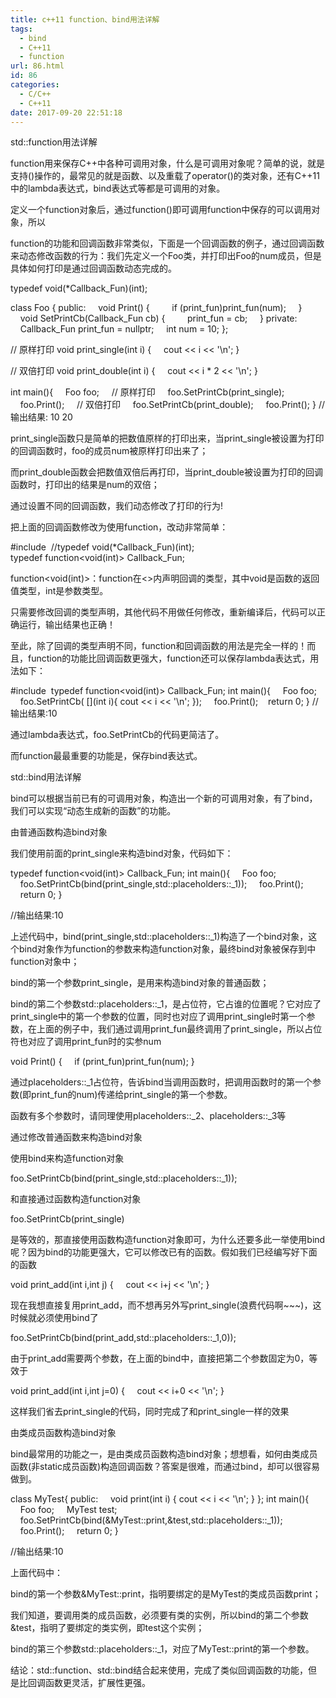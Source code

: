 ```yaml
---
title: c++11 function、bind用法详解
tags:
  - bind
  - C++11
  - function
url: 86.html
id: 86
categories:
  - C/C++
  - C++11
date: 2017-09-20 22:51:18
---
```


std::function用法详解

function用来保存C++中各种可调用对象，什么是可调用对象呢？简单的说，就是支持()操作的，最常见的就是函数、以及重载了operator()的类对象，还有C++11中的lambda表达式，bind表达式等都是可调用的对象。

定义一个function对象后，通过function()即可调用function中保存的可以调用对象，所以

function的功能和回调函数非常类似，下面是一个回调函数的例子，通过回调函数来动态修改函数的行为：我们先定义一个Foo类，并打印出Foo的num成员，但是具体如何打印是通过回调函数动态完成的。

typedef void(*Callback_Fun)(int);

class Foo {
public:
    void Print() {
        if (print\_fun)print\_fun(num);
    }
    void SetPrintCb(Callback_Fun cb) {
        print_fun = cb;
    }
private:
    Callback\_Fun print\_fun = nullptr;
    int num = 10;
};

// 原样打印
void print_single(int i) {
    cout << i << '\\n';
}

// 双倍打印
void print_double(int i) {
    cout << i * 2 << '\\n';
}

int main(){
    Foo foo;
    // 原样打印
    foo.SetPrintCb(print_single);
    foo.Print();
    // 双倍打印
    foo.SetPrintCb(print_double);
    foo.Print();
}
//输出结果:
10
20

print\_single函数只是简单的把数值原样的打印出来，当print\_single被设置为打印的回调函数时，foo的成员num被原样打印出来了；

而print\_double函数会把数值双倍后再打印，当print\_double被设置为打印的回调函数时，打印出的结果是num的双倍；

通过设置不同的回调函数，我们动态修改了打印的行为!

把上面的回调函数修改为使用function，改动非常简单：

#include <functional>
//typedef void(*Callback_Fun)(int);
typedef function<void(int)> Callback_Fun;

function<void(int)>：function在<>内声明回调的类型，其中void是函数的返回值类型，int是参数类型。

只需要修改回调的类型声明，其他代码不用做任何修改，重新编译后，代码可以正确运行，输出结果也正确！

至此，除了回调的类型声明不同，function和回调函数的用法是完全一样的！而且，function的功能比回调函数更强大，function还可以保存lambda表达式，用法如下：

#include <functional>
typedef function<void(int)> Callback_Fun;
int main(){
    Foo foo;
    foo.SetPrintCb( \[\](int i){ cout << i << '\\n'; });
    foo.Print();
   return 0;
}
//输出结果:10

通过lambda表达式，foo.SetPrintCb的代码更简洁了。

而function最最重要的功能是，保存bind表达式。

std::bind用法详解

bind可以根据当前已有的可调用对象，构造出一个新的可调用对象，有了bind，我们可以实现“动态生成新的函数”的功能。

由普通函数构造bind对象

我们使用前面的print_single来构造bind对象，代码如下：

typedef function<void(int)> Callback_Fun;
int main(){
    Foo foo;
    foo.SetPrintCb(bind(print\_single,std::placeholders::\_1));
    foo.Print();
    return 0;
}

//输出结果:10

上述代码中，bind(print\_single,std::placeholders::\_1)构造了一个bind对象，这个bind对象作为function的参数来构造function对象，最终bind对象被保存到中function对象中；

bind的第一个参数print_single，是用来构造bind对象的普通函数；

bind的第二个参数std::placeholders::\_1，是占位符，它占谁的位置呢？它对应了print\_single中的第一个参数的位置，同时也对应了调用print\_single时第一个参数，在上面的例子中，我们通过调用print\_fun最终调用了print\_single，所以占位符也对应了调用print\_fun时的实参num

void Print() {
    if (print\_fun)print\_fun(num);
}

通过placeholders::\_1占位符，告诉bind当调用函数时，把调用函数时的第一个参数(即print\_fun的num)传递给print_single的第一个参数。

函数有多个参数时，请同理使用placeholders::\_2、placeholders::\_3等

通过修改普通函数来构造bind对象

使用bind来构造function对象

foo.SetPrintCb(bind(print\_single,std::placeholders::\_1));

和直接通过函数构造function对象

foo.SetPrintCb(print_single)

是等效的，那直接使用函数构造function对象即可，为什么还要多此一举使用bind呢？因为bind的功能更强大，它可以修改已有的函数。假如我们已经编写好下面的函数

void print_add(int i,int j) {
    cout << i+j << '\\n';
}

现在我想直接复用print\_add，而不想再另外写print\_single(浪费代码啊~~~)，这时候就必须使用bind了

foo.SetPrintCb(bind(print\_add,std::placeholders::\_1,0));

由于print_add需要两个参数，在上面的bind中，直接把第二个参数固定为0，等效于

void print_add(int i,int j=0) {
    cout << i+0 << '\\n';
}

这样我们省去print\_single的代码，同时完成了和print\_single一样的效果

由类成员函数构造bind对象

bind最常用的功能之一，是由类成员函数构造bind对象；想想看，如何由类成员函数(非static成员函数)构造回调函数？答案是很难，而通过bind，却可以很容易做到。

class MyTest{
public:
    void print(int i) { cout << i << '\\n'; }
};
int main(){
    Foo foo;
    MyTest test;
    foo.SetPrintCb(bind(&MyTest::print,&test,std::placeholders::_1));
    foo.Print();
    return 0;
}

//输出结果:10

上面代码中：

bind的第一个参数&MyTest::print，指明要绑定的是MyTest的类成员函数print；

我们知道，要调用类的成员函数，必须要有类的实例，所以bind的第二个参数&test，指明了要绑定的类实例，即test这个实例；

bind的第三个参数std::placeholders::_1，对应了MyTest::print的第一个参数。

结论：std::function、std::bind结合起来使用，完成了类似回调函数的功能，但是比回调函数更灵活，扩展性更强。